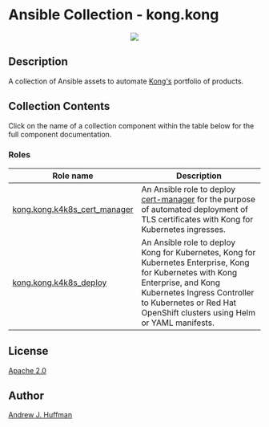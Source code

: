 # Ansible Collection - kong.kong

<p align="center">
  <img src="https://2tjosk2rxzc21medji3nfn1g-wpengine.netdna-ssl.com/wp-content/uploads/2018/08/kong-combination-mark-color-256px.png" /></div>
</p>


## Description

A collection of Ansible assets to automate [Kong's](http://www.konghq.com/) portfolio of products.


## Collection Contents

Click on the name of a collection component within the table below for the full component documentation.

### Roles

|Role name|Description|
|---|---|
|[kong.kong.k4k8s_cert_manager](https://github.com/Kong/kong-ansible-collection/tree/main/roles/k4k8s_cert_manager)|An Ansible role to deploy [cert-manager](https://cert-manager.io) for the purpose of automated deployment of TLS certificates with Kong for Kubernetes ingresses. |
|[kong.kong.k4k8s_deploy](https://github.com/Kong/kong-ansible-collection/tree/main/roles/k4k8s_deploy)|An Ansible role to deploy Kong for Kubernetes, Kong for Kubernetes Enterprise, Kong for Kubernetes with Kong Enterprise, and Kong Kubernetes Ingress Controller to Kubernetes or Red Hat OpenShift clusters using Helm or YAML manifests.|


## License
[Apache 2.0](LICENSE)


## Author

[Andrew J. Huffman](https://github.com/ahuffman)